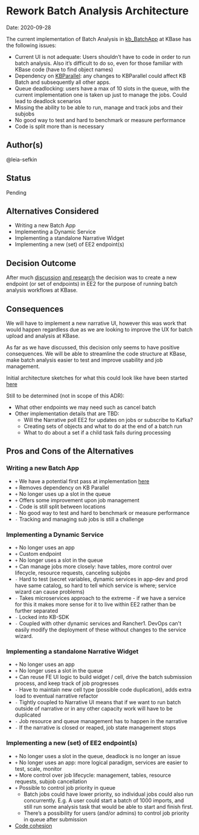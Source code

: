 # Rework Batch Analysis Architecture

Date: 2020-09-28

The current implementation of Batch Analysis in [kb_BatchApp](https://github.com/kbaseapps/kb_BatchApp) at KBase has the following issues:

* Current UI is not adequate: Users shouldn’t have to code in order to run batch analysis. Also it’s difficult to do so, even for those familiar with KBase code (have to find object names)
* Dependency on [KBParallel](https://github.com/kbaseapps/KBParallel): any changes to KBParallel could affect KB Batch and subsequently all other apps. 
* Queue deadlocking: users have a max of 10 slots in the queue, with the current implementation one is taken up just to manage the jobs. Could lead to deadlock scenarios
* Missing the ability to be able to run, manage and track jobs and their subjobs 
* No good way to test and hard to benchmark or measure performance 
* Code is split more than is necessary

## Author(s)

@leia-sefkin

## Status

Pending

## Alternatives Considered

* Writing a new Batch App
* Implementing a Dynamic Service
* Implementing a standalone Narrative Widget
* Implementing a new (set) of EE2 endpoint(s)

## Decision Outcome

After much [discussion](https://docs.google.com/document/d/1PoiOas-hqgHONNzmCVupjmNCyvUvcned5YfZf-5CxsI/edit#) [and research](https://docs.google.com/spreadsheets/d/1FGecELaEBAWQ7ljXsR29h5RdtmYV_jMyLSiJAWcm4mE/edit#gid=492998772) the decision was to create a new endpoint (or set of endpoints) in EE2 for the purpose of running batch analysis workflows at KBase. 

## Consequences

We will have to implement a new narrative UI, however this was work that would happen regardless due as we are looking to improve the UX for batch upload and analysis at KBase. 

As far as we have discussed, this decision only seems to have positive consequences. We will be able to streamline the code structure at KBase, make batch analysis easier to test and improve usability and job management. 

Initial architecture sketches for what this could look like have been started [here](https://miro.com/app/board/o9J_kmb4y4Q=/?moveToWidget=3074457350208108487&cot=12)

Still to be determined (not in scope of this ADR): 
* What other endpoints we may need such as cancel batch
* Other implementation details that are TBD:
  * Will the Narrative poll EE2 for updates on jobs or subscribe to Kafka? 
  * Creating sets of objects and what to do at the end of a batch run
  * What to do about a set if a child task fails during processing 

## Pros and Cons of the Alternatives

### Writing a new Batch App

* `+` We have a potential first pass at implementation [here](https://github.com/bio-boris/simplebatch)
* `+` Removes dependency on KB Parallel
* `+` No longer uses up a slot in the queue
* `+` Offers some improvement upon job management
* `-` Code is still split between locations
* `-` No good way to test and hard to benchmark or measure performance 
* `-` Tracking and managing sub jobs is still a challenge

### Implementing a Dynamic Service
* `+` No longer uses an app
* `+` Custom endpoint
* `+` No longer uses a slot in the queue
* `+` Can manage jobs more closely: have tables, more control over lifecycle, resource requests, canceling subjobs
* `-` Hard to test (secret variables, dynamic services in app-dev and prod have same catalog, so hard to tell which service is where; service wizard can cause problems) 
* `-` Takes microservices approach to the extreme - if we have a service for this it makes more sense for it to live within EE2 rather than be further separated
* `-` Locked into KB-SDK
* `-` Coupled with other dynamic services and Rancher1. DevOps can't easily modify the deployment of these without changes to the service wizard. 

### Implementing a standalone Narrative Widget
* `+` No longer uses an app
* `+` No longer uses a slot in the queue
* `+` Can reuse FE UI logic to build widget / cell, drive the batch submission process, and keep track of job progresses
* `-` Have to maintain new cell type (possible code duplication), adds extra load to eventual narrative refactor
* `-` Tightly coupled to Narrative UI means that if we want to run batch outside of narrative or in any other capacity work will have to be duplicated
* `-` Job resource and queue management has to happen in the narrative 
* `-` If the narrative is closed or reaped, job state management stops

### Implementing a new (set) of EE2 endpoint(s)
* `+` No longer uses a slot in the queue, deadlock is no longer an issue 
* `+` No longer uses an app: more logical paradigm, services are easier to test, scale, monitor
* `+` More control over job lifecycle: management, tables, resource requests, subjob cancellation 
* `+` Possible to control job priority in queue
  * Batch jobs could have lower priority, so individual jobs could also run concurrently. E.g. A user could start a batch of 1000 imports, and still run some analysis task that would be able to start and finish first.
  * There’s a possibility for users (and/or admins) to control job priority in queue after submission
* [Code cohesion](https://en.wikipedia.org/wiki/Cohesion_(computer_science))